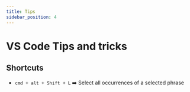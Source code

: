 ```yaml
---
title: Tips
sidebar_position: 4
---
```


# VS Code Tips and tricks

## Shortcuts

- `cmd + alt + Shift + L` ➡️ Select all occurrences of a selected phrase
